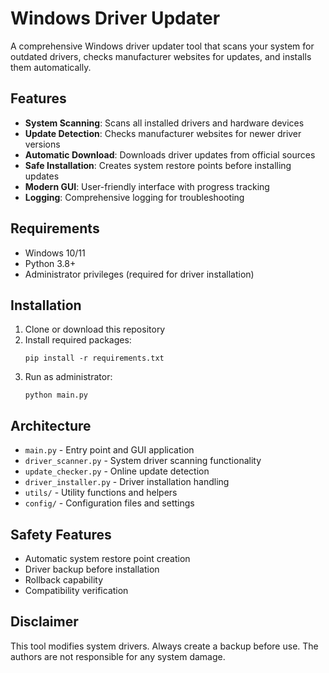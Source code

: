 # Windows Driver Updater

A comprehensive Windows driver updater tool that scans your system for outdated drivers, checks manufacturer websites for updates, and installs them automatically.

## Features

- **System Scanning**: Scans all installed drivers and hardware devices
- **Update Detection**: Checks manufacturer websites for newer driver versions
- **Automatic Download**: Downloads driver updates from official sources
- **Safe Installation**: Creates system restore points before installing updates
- **Modern GUI**: User-friendly interface with progress tracking
- **Logging**: Comprehensive logging for troubleshooting

## Requirements

- Windows 10/11
- Python 3.8+
- Administrator privileges (required for driver installation)

## Installation

1. Clone or download this repository
2. Install required packages:
   ```
   pip install -r requirements.txt
   ```
3. Run as administrator:
   ```
   python main.py
   ```

## Architecture

- `main.py` - Entry point and GUI application
- `driver_scanner.py` - System driver scanning functionality
- `update_checker.py` - Online update detection
- `driver_installer.py` - Driver installation handling
- `utils/` - Utility functions and helpers
- `config/` - Configuration files and settings

## Safety Features

- Automatic system restore point creation
- Driver backup before installation
- Rollback capability
- Compatibility verification

## Disclaimer

This tool modifies system drivers. Always create a backup before use. The authors are not responsible for any system damage.
